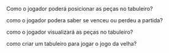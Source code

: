 

Como o jogador poderá posicionar as peças no tabuleiro?


como o jogador podera saber se venceu ou perdeu a partida?


como o jogador visualizará as peças no tabuleiro?



como criar um tabuleiro para jogar  o jogo da velha?
